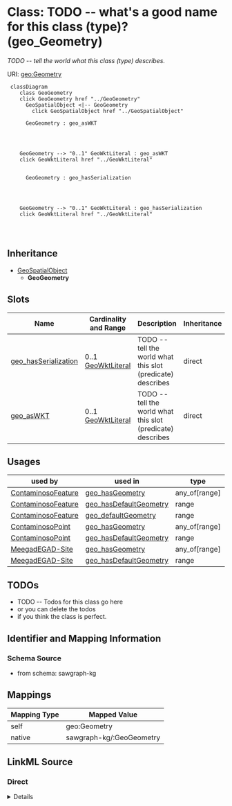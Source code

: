 

# Class: TODO -- what's a good name for this class (type)? (geo_Geometry)


_TODO -- tell the world what this class (type) describes._





URI: [geo:Geometry](http://www.opengis.net/ont/geosparql#Geometry)






```mermaid
 classDiagram
    class GeoGeometry
    click GeoGeometry href "../GeoGeometry"
      GeoSpatialObject <|-- GeoGeometry
        click GeoSpatialObject href "../GeoSpatialObject"
      
      GeoGeometry : geo_asWKT
        
          
    
    
    GeoGeometry --> "0..1" GeoWktLiteral : geo_asWKT
    click GeoWktLiteral href "../GeoWktLiteral"

        
      GeoGeometry : geo_hasSerialization
        
          
    
    
    GeoGeometry --> "0..1" GeoWktLiteral : geo_hasSerialization
    click GeoWktLiteral href "../GeoWktLiteral"

        
      
```





## Inheritance
* [GeoSpatialObject](../classes/GeoSpatialObject.md)
    * **GeoGeometry**



## Slots

| Name | Cardinality and Range | Description | Inheritance |
| ---  | --- | --- | --- |
| [geo_hasSerialization](../slots/geo_hasSerialization.md) | 0..1 <br/> [GeoWktLiteral](../classes/GeoWktLiteral.md) | TODO -- tell the world what this slot (predicate) describes | direct |
| [geo_asWKT](../slots/geo_asWKT.md) | 0..1 <br/> [GeoWktLiteral](../classes/GeoWktLiteral.md) | TODO -- tell the world what this slot (predicate) describes | direct |





## Usages

| used by | used in | type | used |
| ---  | --- | --- | --- |
| [ContaminosoFeature](../classes/ContaminosoFeature.md) | [geo_hasGeometry](../slots/geo_hasGeometry.md) | any_of[range] | [GeoGeometry](../classes/GeoGeometry.md) |
| [ContaminosoFeature](../classes/ContaminosoFeature.md) | [geo_hasDefaultGeometry](../slots/geo_hasDefaultGeometry.md) | range | [GeoGeometry](../classes/GeoGeometry.md) |
| [ContaminosoFeature](../classes/ContaminosoFeature.md) | [geo_defaultGeometry](../slots/geo_defaultGeometry.md) | range | [GeoGeometry](../classes/GeoGeometry.md) |
| [ContaminosoPoint](../classes/ContaminosoPoint.md) | [geo_hasGeometry](../slots/geo_hasGeometry.md) | any_of[range] | [GeoGeometry](../classes/GeoGeometry.md) |
| [ContaminosoPoint](../classes/ContaminosoPoint.md) | [geo_hasDefaultGeometry](../slots/geo_hasDefaultGeometry.md) | range | [GeoGeometry](../classes/GeoGeometry.md) |
| [MeegadEGAD-Site](../classes/MeegadEGAD-Site.md) | [geo_hasGeometry](../slots/geo_hasGeometry.md) | any_of[range] | [GeoGeometry](../classes/GeoGeometry.md) |
| [MeegadEGAD-Site](../classes/MeegadEGAD-Site.md) | [geo_hasDefaultGeometry](../slots/geo_hasDefaultGeometry.md) | range | [GeoGeometry](../classes/GeoGeometry.md) |






## TODOs

* TODO -- Todos for this class go here
* or you can delete the todos
* if you think the class is perfect.

## Identifier and Mapping Information







### Schema Source


* from schema: sawgraph-kg




## Mappings

| Mapping Type | Mapped Value |
| ---  | ---  |
| self | geo:Geometry |
| native | sawgraph-kg/:GeoGeometry |







## LinkML Source

<!-- TODO: investigate https://stackoverflow.com/questions/37606292/how-to-create-tabbed-code-blocks-in-mkdocs-or-sphinx -->

### Direct

<details>
```yaml
name: geo_Geometry
description: TODO -- tell the world what this class (type) describes.
title: TODO -- what's a good name for this class (type)?
todos:
- TODO -- Todos for this class go here
- or you can delete the todos
- if you think the class is perfect.
notes:
- Class with 8389 occurences.
from_schema: sawgraph-kg
is_a: geo_SpatialObject
slots:
- geo_hasSerialization
- geo_asWKT
class_uri: geo:Geometry

```
</details>

### Induced

<details>
```yaml
name: geo_Geometry
description: TODO -- tell the world what this class (type) describes.
title: TODO -- what's a good name for this class (type)?
todos:
- TODO -- Todos for this class go here
- or you can delete the todos
- if you think the class is perfect.
notes:
- Class with 8389 occurences.
from_schema: sawgraph-kg
is_a: geo_SpatialObject
attributes:
  geo_hasSerialization:
    name: geo_hasSerialization
    description: TODO -- tell the world what this slot (predicate) describes.
    title: TODO -- tell the world what this slot (predicate) describes.
    todos:
    - TODO -- Todos for this slot go here
    - or you can delete the todos
    - if you think the class is perfect.
    comments:
    - 379496 occurrences with untyped subjects and object type http://www.opengis.net/ont/geosparql#wktLiteral.
    - 105691 occurrences with subject type geo_SpatialObject and object type geo_wktLiteral.
    - 8389 occurrences with subject type geo_Geometry and object type geo_wktLiteral.
    examples:
    - value: http://sawgraph.spatialai.org/v1/il-isgs-data#d.ISGS-Well.geometry.120010000300
        geo:hasSerialization POINT(-90.91358699999999 40.079858)
    - value: http://sawgraph.spatialai.org/v1/me-egad-data#egad.site.geometry.100145
        geo:hasSerialization POINT (-68.07989292 46.73707407)
    - value: http://sawgraph.spatialai.org/v1/me-egad-data#samplePoint.geometry.100410
        geo:hasSerialization POINT (-69.2930289 44.5876092)
    from_schema: sawgraph-kg
    rank: 1000
    slot_uri: geo:hasSerialization
    alias: geo_hasSerialization
    owner: geo_Geometry
    domain_of:
    - geo_Geometry
    - geo_SpatialObject
    range: geo_wktLiteral
  geo_asWKT:
    name: geo_asWKT
    description: TODO -- tell the world what this slot (predicate) describes.
    title: TODO -- tell the world what this slot (predicate) describes.
    todos:
    - TODO -- Todos for this slot go here
    - or you can delete the todos
    - if you think the class is perfect.
    comments:
    - 379496 occurrences with untyped subjects and object type http://www.opengis.net/ont/geosparql#wktLiteral.
    - 5395 occurrences with subject type geo_Geometry and object type geo_wktLiteral.
    examples:
    - value: http://sawgraph.spatialai.org/v1/il-isgs-data#d.ISGS-Well.geometry.120010000300
        geo:asWKT POINT(-90.91358699999999 40.079858)
    - value: http://sawgraph.spatialai.org/v1/me-egad-data#samplePoint.geometry.100410
        geo:asWKT POINT (-69.2930289 44.5876092)
    from_schema: sawgraph-kg
    rank: 1000
    slot_uri: geo:asWKT
    alias: geo_asWKT
    owner: geo_Geometry
    domain_of:
    - geo_Geometry
    subproperty_of: geo_hasSerialization
    range: geo_wktLiteral
class_uri: geo:Geometry

```
</details>